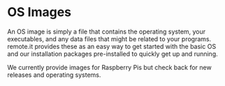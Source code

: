 # OS Images

An OS image is simply a file that contains the operating system, your executables, and any data files that might be related to your programs. remote.it provides these as an easy way to get started with the basic OS and our installation packages pre-installed to quickly get up and running.&#x20;

We currently provide images for Raspberry Pis but check back for new releases and operating systems.&#x20;

